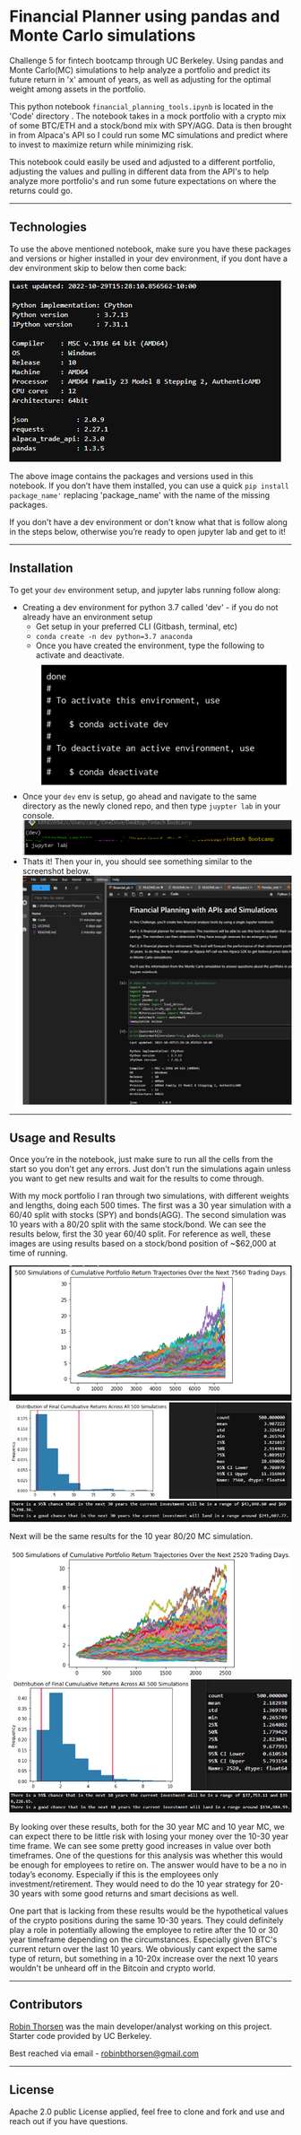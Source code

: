 # Financial Planner using pandas and Monte Carlo simulations

Challenge 5 for fintech bootcamp through UC Berkeley. Using pandas and Monte Carlo(MC) simulations to help analyze a portfolio and predict its future return in 'x' amount of years, as well as adjusting for the optimal weight among assets in the portfolio.

This python notebook `financial_planning_tools.ipynb` is located in the 'Code' directory . The notebook takes in a mock portfolio with a crypto mix of some BTC/ETH and a stock/bond mix with SPY/AGG. Data is then brought in from Alpaca's API so I could run some MC simulations and predict where to invest to maximize return while minimizing risk. 

This notebook could easily be used and adjusted to a different portfolio, adjusting the values and pulling in different data from the API's to help analyze more portfolio's and run some future expectations on where the returns could go.

---

## Technologies

To use the above mentioned notebook, make sure you have these packages and versions or higher installed in your dev environment, if you dont have a dev environment skip to below then come back:

![version watermark from notebook](./Code/Images/versions.png) 

The above image contains the packages and versions used in this notebook. If you don’t have them installed, you can use a quick `pip install package_name'` replacing 'package_name' with the name of the missing packages. 

If you don't have a dev environment or don't know what that is follow along in the steps below, otherwise you’re ready to open jupyter lab and get to it!

---

## Installation

To get your `dev` environment setup, and jupyter labs running follow along:

- Creating a dev environment for python 3.7 called 'dev' - if you do not already have an environment setup 
    - Get setup in your preferred CLI (Gitbash, terminal, etc)
    - `conda create -n dev python=3.7 anaconda`
    - Once you have created the environment, type the following to activate and deactivate.
![conda activate/deactivate](./Code/Images/anaconda_dev_env.png)
- Once your  `dev`  env is setup, go ahead and navigate to the same directory as the newly cloned repo, and then type  `juypter lab`  in your console.
![jupyerlab command](./Code/Images/jupyterlab.png)
- Thats it! Then your in, you should see something similar to the screenshot below.
![jupyter notebok](./Code/Images/notebook.png)


---

## Usage and Results

Once you’re in the notebook, just make sure to run all the cells from the start so you don't get any errors. Just don't run the simulations again unless you want to get new results and wait for the results to come through. 

With my mock portfolio I ran through two simulations, with different weights and lengths, doing each 500 times. The first was a 30 year simulation with a 60/40 split with stocks (SPY) and bonds(AGG). The second simulation was 10 years with a 80/20 split with the same stock/bond. We can see the results below, first the 30 year 60/40 split. For reference as well, these images are using results based on a stock/bond position of ~$62,000 at time of running.

![30 year MC plot](./Code/Images/500_MC30.png)
![30 year dist and sum](./Code/Images/dist_sum30y.png)
![30 year expectation](./Code/Images/30yexpect.png)

Next will be the same results for the 10 year 80/20 MC simulation.

![10 year MC plot](./Code/Images/500_mc10.png)
![10 year dist and sum](./Code/Images/dist_sum10y.png)
![10 year expectation](./Code/Images/10yexpect.png)

By looking over these results, both for the 30 year MC and 10 year MC, we can expect there to be little risk with losing your money over the 10-30 year time frame. We can see some pretty good increases in value over both timeframes. One of the questions for this analysis was whether this would be enough for employees to retire on. The answer would have to be a no in today’s economy. Especially if this is the employees only investment/retirement. They would need to do the 10 year strategy for 20-30 years with some good returns and smart decisions as well. 

One part that is lacking from these results would be the hypothetical values of the crypto positions during the same 10-30 years. They could definitely play a role in potentially allowing the employee to retire after the 10 or 30 year timeframe depending on the circumstances. Especially given BTC's current return over the last 10 years. We obviously cant expect the same type of return, but something in a 10-20x increase over the next 10 years wouldn't be unheard off in the Bitcoin and crypto world. 

---

## Contributors

[Robin Thorsen](https://www.linkedin.com/in/robin-thorsen-079819120/) was the main developer/analyst working on this project. Starter code provided by UC Berkeley.

Best reached via email - robinbthorsen@gmail.com

---

## License

Apache 2.0 public License applied, feel free to clone and fork and use and reach out if you have questions. 

